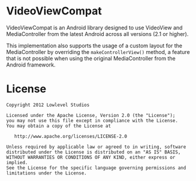 VideoViewCompat
===============

VideoViewCompat is an Android library designed to use VideoView and MediaController from the latest Android across all versions (2.1 or higher).

This implementation also supports the usage of a custom layout for the MediaController by overriding  the `makeControllerView()` method, a feature that is not possible when using the original MediaController from the Android framework.

License
=======

    Copyright 2012 Lowlevel Studios

    Licensed under the Apache License, Version 2.0 (the "License");
    you may not use this file except in compliance with the License.
    You may obtain a copy of the License at

       http://www.apache.org/licenses/LICENSE-2.0

    Unless required by applicable law or agreed to in writing, software
    distributed under the License is distributed on an "AS IS" BASIS,
    WITHOUT WARRANTIES OR CONDITIONS OF ANY KIND, either express or implied.
    See the License for the specific language governing permissions and
    limitations under the License.